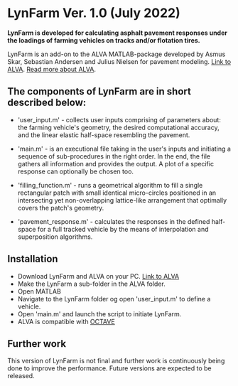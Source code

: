 # LynFarm Ver. 1.0 (July 2022)

**LynFarm is developed for calculating asphalt pavement responses under the loadings of farming vehicles on tracks and/or flotation tires.**

LynFarm is an add-on to the ALVA MATLAB-package developed by Asmus Skar, Sebastian Andersen and Julius Nielsen for pavement modeling.
[Link to ALVA](https://github.com/asmusskar/ALVA). [Read more about ALVA](https://doi.org/10.21105/joss.02548).

## The components of LynFarm are in short described below:

- 'user_input.m' - collects user inputs comprising of parameters about: the farming vehicle's geometry, the desired computational accuracy, and the linear elastic half-space resembling the pavement.

- 'main.m' - is an executional file taking in the user's inputs and initiating a sequence of sub-procedures in the right order. In the end, the file gathers all information and provides the output. A plot of a specific response can optionally be chosen too.

- 'filling_function.m' - runs a geometrical algorithm to fill a single rectangular patch with small identical micro-circles positioned in an intersecting yet non-overlapping lattice-like arrangement that optimally covers the patch's geometry.

- 'pavement_response.m' - calculates the responses in the defined half-space for a full tracked vehicle by the means of interpolation and superposition algorithms.

## Installation
- Download LynFarm and ALVA on your PC. [Link to ALVA](https://github.com/asmusskar/ALVA)
- Make the LynFarm a sub-folder in the ALVA folder.
- Open MATLAB
- Navigate to the LynFarm folder og open 'user_input.m' to define a vehicle.
- Open 'main.m' and launch the script to initiate LynFarm.
- ALVA is compatible with [OCTAVE](https://www.gnu.org/software/octave/index)

## Further work
This version of LynFarm is not final and further work is continuously being done to improve the performance.
Future versions are expected to be released.

